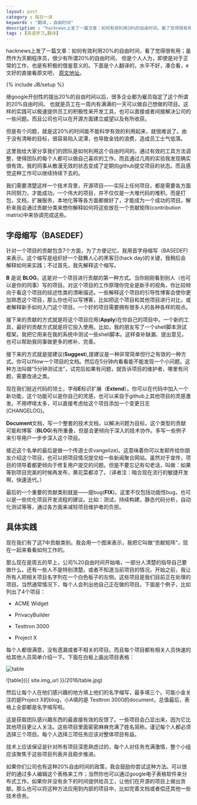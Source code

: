 ```yaml
---
layout: post
category : 每日一译 
keywords : "翻译,，自由时间"
description : "hacknews上发了一篇文章：如何有效利用20%的自由时间，看了觉得很有用；虽然作为天朝程序员，很少有所谓20%的自由时间，               但是个人人为，即使是对于正常的工作，也是有积极的借鉴意义的。下面是个人翻译的，水平不好，凑合看，e文好的直接看原文吧"
tags : [英语学习,翻译]
---
```


hacknews上发了一篇文章：如何有效利用20%的自由时间，看了觉得很有用；虽然作为天朝程序员，很少有所谓20%的自由时间，
但是个人人为，即使是对于正常的工作，也是有积极的借鉴意义的。下面是个人翻译的，水平不好，凑合看，e文好的直接看原文吧，
[原文地址](http://begriffs.com/posts/2016-01-29-making-twenty-percent-time-work.html)。
<!--break-->

{% include JB/setup %}


继google开创性的提出20%的自由时间以后，很多企业都为雇员指定了这个所谓的20%自由时间。
也就是员工在一周内有满满的一天可以做自己想做的项目。这样的实践可以极速提供员工的积极性来开发工具，也可以直接或者间接解决公司的一些问题。而且公司也可以在开源方面建立威望以及有所收获。


但是有个问题，就是这20%的时间能不能科学有效的利用起来，就很难说了。由于没有清晰的目标，很容易陷入泥潭，也导致金钱的浪费，造成员工士气低落。


这里我给大家分享我们的团队是如何利用这个自由时间的。通过有效的工具方法调整，使得团队的每个人都可以做自己喜欢的工作。而且通过几周的实验我发现确实很有效。我的同事从散漫无效的状态变成了定期向github提交项目的状态。而且感觉这种工作可以继续持续下去的。

    

我们需要清楚这样一个技术背景，开源项目——实际上任何项目，都是需要各方面共同努力，才能成功。一个伟大的项目，并不仅仅是一大堆代码的堆积。而是打包，文档，扩展服务，本地化等等各方面都做好了，才能成为一个成功的项目。解析来我会通过贡献分类来想你解释如何将这些放在一个贡献矩阵(contribution matrix)中来协调完成这些。

    

## 字母缩写（BASEDEF）


针对一个项目的贡献包含7个方面，为了方便记忆，我用首字母缩写（BASEDEF)来表示。这个缩写是组织好一个鼓舞人心的黑客日(hack day)的关键，我稍后会解释如何来实践；不过首先，我先解释这个缩写。 


**B** 是说 **BLOG**。这是对一个项目进行贡献的第一种方式。当你刚刚看到别人（也可以是你的同事）写的项目。对这个项目的工作原理你完全是新手的视角，你比较倾向于看这个项目的综述性类的清晰描述。一些解释这个项目的引导性博客会使你更加熟悉这个项目，那么你也可以写博客，比如把这个项目和其他项目进行对比，或者解释新手如何入门这个项目。一个好的项目需要拥有很多人的各种各样的观点。



接下来的贡献的方式就是将这个项目应用(**Apply**)在你自己的项目中。一个新的工具，最好的贡献方式就是将它投入使用。比如，我的朋友写了一个shell脚本测试框架。我把它用来在我的系统中测试一些shell脚本。这样查补缺漏、提出意见，也可以帮助我同事做更多的修补、完善。    


接下来的方式就是提建议(**Suggest**),提建议是一种非常简单但行之有效的一种方式。你可以fllow一个项目的文档。然后在5分钟内看看能不能发现一个小问题。这种方法叫做“5分钟测试法”，试完后如果有问题，就告诉项目的维护者，哪里有问题，需要改进之类。



现在我们挺近代码的领土，字母**E**标识扩展（**Extend**）。你可以在代码中加入一个新功能，这个功能可以是你自己的灵感，也可以来自于github上其他项目的灵感激发。不用啰嗦太多，可以直接考虑给这个项目添加一个变更日志(CHANGELOG)。



**Document**文档，写一个整套的技术文档，以解决问题为目标，这个类型的贡献可能和博客（**BLOG**)有所重叠，但是会更倾向于深入的技术协作。多写一些例子来引导用户一步步深入这个项目。

 

接近这个名单的最后是做一个传道士(Evangelize)。这意味着你可以发邮件给你朋友介绍这个项目，也可以把项目情况提交给一些新闻聚合网站。虽然对于宣传，项目的领导着都更倾向于修复用户提交的问题。但是不要忘记有句老话，叫做：如果等到项目完美的时候再发布，黄花菜都凉了。（译者注：暗合现在流行的敏捷开发啊，快速迭代。）


最后的一个重要的贡献类别就是——提bug(**FIX**)。这里不仅包括功能性bug，也可以是一些优化项目开发流程的建议。比如：测试，持续构建，静态代码分析，自动化测试等等，通过各方面来减轻项目维护者的负担。


## 具体实践


现在我们有了这7中贡献类别。我会用一个图来表示，我把它叫做“贡献矩阵”，现在一起来看看如何工作的。


那么现在是周五的早上，公司%20自由时间开始咯，一部分人清楚的指导自己要做什么，还有一些人不是特别清楚。或者不知道当前项目的情况。开始之前，我让所有人把相关项目名字列在一个白色板子的左侧。这些项目是我们目前正在处理的项目。当然通常情况下，每个人会列出他自己正在做的项目。下面是个例子，比如列出了4个项目：


- ACME Widget

- PrivacyBuilder

- Testtron 3000

- Project X


每个人都很满意，没有遗漏或者不相关的项目。而且每个项目都有相关人员快速的给其他人员简单介绍一下。下面在白板上画出项目表格：


 ![table](table.jpg)

![table]({{ site.img_url }}/2016/table.jpg)


然后让每个人在他们感兴趣的地方填上他们的名字缩写，最多填三个。可能小金关注的是Project X的blog，小A填的是 Testtron 3000的document，总值最后，表格上全部都是名字缩写啦。

这是获取团队感兴趣东西的最直接有效的反馈了。一些项目会凸显出来，因为它比其他项目更让人关注。这些项目里面密密麻麻充满了姓名简称。谨记每个人都必须选择三个项目。每个人选择三项任务应该对整体项目有益。 


技术上应该保证是针对所有项目深思熟虑过的，每个人对任务充满激情，整个小组应该聚焦于这些项目列表并且稳步推进。



如果你们公司也有这种20%自由时间的政策，我会鼓励你尝试这种方法。可以很好的通过多人编辑这个表格来工作；当然你也可以通过google电子表格软件来分布式工作。如果你并没有余下的时间提供给员工，让他们在开源的项目上做出贡献。那么也可以将这种方法应用到内部的项目中，比如完善文档或者偿还其他一些技术债务。
